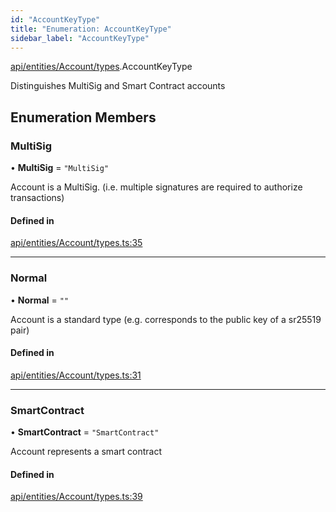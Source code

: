 ```yaml
---
id: "AccountKeyType"
title: "Enumeration: AccountKeyType"
sidebar_label: "AccountKeyType"
---
```


[api/entities/Account/types](../../../../../../modules/API/Entities/Account/Types/Types.md).AccountKeyType

Distinguishes MultiSig and Smart Contract accounts

## Enumeration Members

### MultiSig

• **MultiSig** = ``"MultiSig"``

Account is a MultiSig. (i.e. multiple signatures are required to authorize transactions)

#### Defined in

[api/entities/Account/types.ts:35](https://github.com/PolymeshAssociation/polymesh-sdk/blob/995f17653/src/api/entities/Account/types.ts#L35)

___

### Normal

• **Normal** = ``""``

Account is a standard type (e.g. corresponds to the public key of a sr25519 pair)

#### Defined in

[api/entities/Account/types.ts:31](https://github.com/PolymeshAssociation/polymesh-sdk/blob/995f17653/src/api/entities/Account/types.ts#L31)

___

### SmartContract

• **SmartContract** = ``"SmartContract"``

Account represents a smart contract

#### Defined in

[api/entities/Account/types.ts:39](https://github.com/PolymeshAssociation/polymesh-sdk/blob/995f17653/src/api/entities/Account/types.ts#L39)
